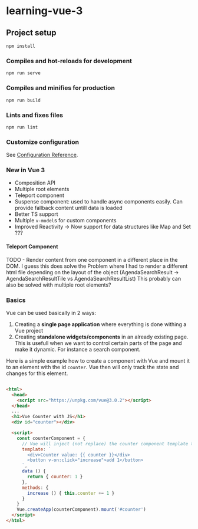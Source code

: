 # learning-vue-3

## Project setup
```
npm install
```

### Compiles and hot-reloads for development
```
npm run serve
```

### Compiles and minifies for production
```
npm run build
```

### Lints and fixes files
```
npm run lint
```

### Customize configuration
See [Configuration Reference](https://cli.vuejs.org/config/).


### New in Vue 3
* Composition API
* Multiple root elements
* Teleport component
* Suspense component: used to handle async components easily. Can provide fallback content untill data is loaded
* Better TS support
* Multiple `v-model`s for custom components
* Improved Reactivity -> Now support for data structures like Map and Set ???

#### Teleport Component
TODO - Render content from one component in a different place in the DOM.
I guess this does solve the Problem where I had to render a different html file depending on the layout of the object (AgendaSearchResult -> AgendaSearchResultTile vs AgendaSearchResultList)
This probably can also be solved with multiple root elements?

### Basics
Vue can be used basically in 2 ways: 
1. Creating a <b>single page application</b> where everything is done withing a Vue project
2. Creating <b>standalone widgets/components</b> in an already existing page. This is usefull when we want to control certain parts of the page and make it dynamic. For instance a search component.

Here is a simple example how to create a component with Vue and mount it to an element with the id `counter`. Vue then will only track the state and changes for this element.

```html

<html>
  <head>
    <script src="https://unpkg.com/vue@3.0.2"></script>
  </head>
  ...
  <h1>Vue Counter with JS</h1>
  <div id="counter"></div>

  <script>
    const counterComponent = {
      // Vue will inject (not replace) the counter component template to #counter
      template: `
        <div>Counter value: {{ counter }}</div>
        <button v-on:click="increase">add 1</button>
      `,
      data () {
        return { counter: 1 }
      },
      methods: {
        increase () { this.counter += 1 }
      }
    }
    Vue.createApp(counterComponent).mount('#counter')
  </script>
</html>
```

